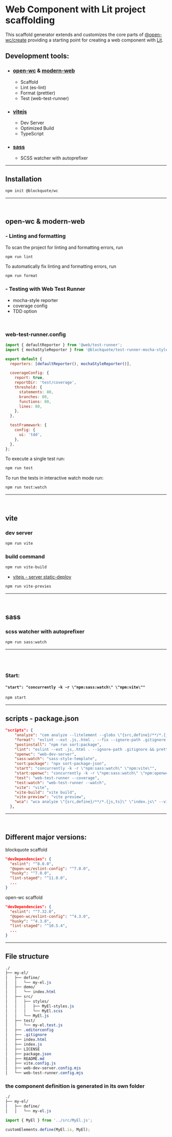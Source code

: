 # Web Component with Lit project scaffolding

This scaffold generator extends and customizes the core parts of [@open-wc/create](https://open-wc.org/docs/development/generator/#extending) providing a starting point for creating a web component with [Lit](https://lit.dev/).

## Development tools:

- ### [open-wc](https://open-wc.org/) & [modern-web](https://modern-web.dev/)

  - Scaffold
  - Lint (es-lint)
  - Format (prettier)
  - Test (web-test-runner)

- ### [vitejs](https://vitejs.dev/)

  - Dev Server
  - Optimized Build
  - TypeScript

- ### [sass](https://github.com/oscarmarina/sass-style-template)
  - SCSS watcher with autoprefixer

<hr>

## Installation

```bash
npm init @blockquote/wc
```

<hr>
<br>

## open-wc & modern-web

### - Linting and formatting

To scan the project for linting and formatting errors, run

```bash
npm run lint
```

To automatically fix linting and formatting errors, run

```bash
npm run format
```

### - Testing with Web Test Runner

- mocha-style reporter
- coverage config
- TDD option

<br>

### web-test-runner.config

```js
import { defaultReporter } from '@web/test-runner';
import { mochaStyleReporter } from '@blockquote/test-runner-mocha-style-reporter';

export default {
  reporters: [defaultReporter(), mochaStyleReporter()],

  coverageConfig: {
    report: true,
    reportDir: 'test/coverage',
    threshold: {
      statements: 80,
      branches: 80,
      functions: 80,
      lines: 80,
    },
  },

  testFramework: {
    config: {
      ui: 'tdd',
    },
  },
};
```

To execute a single test run:

```bash
npm run test
```

To run the tests in interactive watch mode run:

```bash
npm run test:watch
```

<hr>
<br>

## vite

### dev server

```bash
npm run vite
```

### build command


```bash
npm run vite-build
```
- [vitejs - server static-deploy](https://vitejs.dev/guide/static-deploy.html)

```bash
npm run vite-previes
```

<hr>
<br>

## sass

### scss watcher with autoprefixer

```bash
npm run sass:watch
```

<hr>
<br>
<br>

### Start:

#### `"start": "concurrently -k -r \"npm:sass:watch\" \"npm:vite\""`

```bash
npm start
```

<hr>

## scripts - package.json

```json
"scripts": {
    "analyze": "cem analyze --litelement --globs \"{src,define}/**/*.{js,ts}\" \"index.js\"",
    "format": "eslint --ext .js,.html . --fix --ignore-path .gitignore && prettier \"**/*.js\" --write --ignore-path .gitignore",
    "postinstall": "npm run sort:package",
    "lint": "eslint --ext .js,.html . --ignore-path .gitignore && prettier \"**/*.js\" --check --ignore-path .gitignore",
    "openwc": "web-dev-server",
    "sass:watch": "sass-style-template",
    "sort:package": "npx sort-package-json",
    "start": "concurrently -k -r \"npm:sass:watch\" \"npm:vite\"",
    "start:openwc": "concurrently -k -r \"npm:sass:watch\" \"npm:openwc\"",
    "test": "web-test-runner --coverage",
    "test:watch": "web-test-runner --watch",
    "vite": "vite",
    "vite-build": "vite build",
    "vite-preview": "vite preview",
    "wca": "wca analyze \"{src,define}/**/*.{js,ts}\" \"index.js\" --visibility private --outFile custom-elements-wca.json && wca analyze \"{src,define}/**/*.{js,ts}\" \"index.js\" --outFile README.md"
  },
```

<hr>
<br>

## Different major versions:

blockquote scaffold

```json
"devDependencies": {
  "eslint": "^8.0.0",
  "@open-wc/eslint-config": "^7.0.0",
  "husky": "^7.0.0",
  "lint-staged": "^11.0.0",
  ...
}

```

open-wc scaffold

```json
"devDependencies": {
  "eslint": "^7.32.0",
  "@open-wc/eslint-config": "^4.3.0",
  "husky": "^4.3.8",
  "lint-staged": "^10.5.4",
  ...
}

```

<hr>

## File structure

```css
./
├── my-el/
│   ├── define/
│   │   └── my-el.js
│   ├── demo/
│   │   └── index.html
│   ├── src/
│   │   ├── styles/
│   │   │   ├── MyEl-styles.js
│   │   │   └── MyEl.scss
│   │   └── MyEl.js
│   ├── test/
│   │   └── my-el.test.js
│   ├── .editorconfig
│   ├── .gitignore
│   ├── index.html
│   ├── index.js
│   ├── LICENSE
│   ├── package.json
│   ├── README.md
│   ├── vite.config.js
│   ├── web-dev-server.config.mjs
│   └── web-test-runner.config.mjs
```

### the component definition is generated in its own folder
```css
./
├── my-el/
│   ├── define/
│   │   └── my-el.js
```
```js
import { MyEl } from '../src/MyEl.js';

customElements.define(MyEl.is, MyEl);
```

